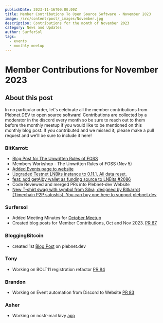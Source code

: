```yaml
---
publishDate: 2023-11-16T00:00:00Z
title: Member Contributions To Open Source Software - November 2023
image: /src/content/post/_images/November.jpg
description: Contributions for the month of November 2023
category: News and Updates
author: SurferSol   
tags:
  - events
  - monthly meetup
---
```


# Member Contributions for November 2023

## About this post
In no particular order, let's celebrate all the member contributions from Plebnet.DEV to open source software! Contributions are collected by a moderator in the discord every month so be sure to reach out to them before the monthly meetup if you would like to be mentioned on this monthly blog post. If you contributed and we missed it, please make a pull request and we'll be sure to include it here!


### BitKarrot:
- [Blog Post for The Unwritten Rules of FOSS](https://plebnet.dev/unwritten_rules_foss)
- Members Workshop - The Unwritten Rules of FOSS (Nov 5)
- [Added Events page to website](https://plebnet.dev/unwritten_rules_foss)
- [Upgraded Testnet LNBits instance to 0.11.1, All data reset.](https://testnet.plebnet.dev/)
- [feat: add getAlby wallet as funding source to LNBits #2086](https://github.com/lnbits/lnbits/pull/2086)
- Code Reviewed and merged PRs into Plebnet-dev Website
- [New T-shirt swag with symbol from Silva, designed by Bitkarrot (Timechain P2P satoshis). You can buy one here to support plebnet.dev](https://plebnet-dev.printify.me/product/3301517/timechain-p2p-satoshis-unisex-jersey-short-sleeve-tee)

### Surfersol
- Added Meeting Minutes for [October Meetup](https://github.com/plebnet-dev/meeting-notes/blob/main/PlebNetDev_Meeting_Notes_Oct2023.md)
- Created blog posts for Member Contributions, Oct and Nov 2023. [PR 87](https://github.com/plebnet-dev/website/pull/87)

### BloggingBitcoin
- created 1st [Blog Post](https://plebnet.dev/bloggingonnostr) on plebnet.dev

### Tony
- Working on BOLT11 registration refactor [PR 84](https://github.com/plebnet-dev/website/pull/84)

### Brandon
- Working on Event automation from Discord to Website [PR 83](https://github.com/plebnet-dev/website/pull/83)

### Asher
- Working on nostr-mail kivy [app](https://github.com/asherp/nostr-mail/tree/app)

